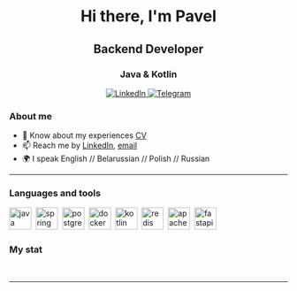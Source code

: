 <div id="header" align="center">
    <h1>Hi there, I'm  Pavel </h1>
    <h2>Backend Developer</h3>
    <h3>Java & Kotlin</h3>
</div>

<div id="socials" align="center">
    <a href="https://www.linkedin.com/in/pavel-naibich/">
    <img src="https://img.shields.io/badge/LinkedIn-blue?style=for-the-badge&logo=linkedin&logoColor=white" alt="LinkedIn"/>
  </a>
  <a href="https://t.me/piwlik">
    <img src="https://img.shields.io/badge/Telegram-blue?style=for-the-badge&logo=telegram&logoColor=white" alt="Telegram"/>
  </a>
</div>

### About me
- 📄 Know about my experiences [CV](cv-link)
- 📫 Reach me by [LinkedIn]([linkedin-link](https://www.linkedin.com/in/pavel-naibich/)), [email](mailto:naibichpavel5323@yandex.by)
- 🌍 I speak English // Belarussian // Polish // Russian
---

### Languages and tools

<img src="https://cdn.jsdelivr.net/gh/devicons/devicon/icons/java/java-original.svg" title="java" width="40" height="40"/>&nbsp;
<img src="https://cdn.jsdelivr.net/gh/devicons/devicon/icons/spring/spring-original.svg" title="spring" width="40" height="40"/>&nbsp;
<img src="https://cdn.jsdelivr.net/gh/devicons/devicon/icons/postgresql/postgresql-original.svg" title="postgresql" width="40" height="40"/>&nbsp;
<img src="https://cdn.jsdelivr.net/gh/devicons/devicon/icons/docker/docker-original.svg" title="docker" width="40" height="40"/>&nbsp;
<img src="https://cdn.jsdelivr.net/gh/devicons/devicon/icons/kotlin/kotlin-original.svg" title="kotlin" width="40" height="40"/>&nbsp;
<img src="https://cdn.jsdelivr.net/gh/devicons/devicon/icons/redis/redis-original.svg" title="redis" width="40" height="40"/>&nbsp;
<img src="https://cdn.jsdelivr.net/gh/devicons/devicon/icons/apachekafka/apachekafka-original.svg" title="apachekafka" width="40" height="40"/>&nbsp;
<img src="https://cdn.jsdelivr.net/gh/devicons/devicon/icons/fastapi/fastapi-original.svg" title="fastapi" width="40" height="40"/>&nbsp;


### My stat

<div id="stat" align="center">
    <img src="https://github-profile-summary-cards.vercel.app/api/cards/profile-details?username=Snarap1&theme=github_dark" alt=""/>
    <img src="https://github-profile-summary-cards.vercel.app/api/cards/most-commit-language?username=Snarap1&theme=github_dark" alt=""/>
     <img src="https://github-profile-summary-cards.vercel.app/api/cards/stats?username=Snarap1&theme=github_dark" alt=""/>
</div>

---
